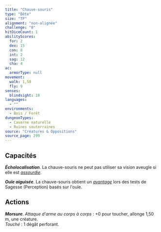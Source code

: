 ```yaml
---
title: "Chauve-souris"
type: "Bête"
size: "TP"
alignment: "non-alignée"
challenge: "0"
hitDiceCount: 1
abilityScores:
  for: 2
  dex: 15
  con: 8
  int: 2
  sag: 12
  cha: 4
ac:
  armorType: null
movement:
  walk: 1,50
  fly: 9
senses:
  blindsight: 18
languages:
  - ""
environments:
  - Bois / Forêt
dungeonTypes:
  - Caverne naturelle
  - Ruines souterraines
source: "Créatures & Oppositions"
source_page: 299
---
```

## Capacités
_**Écholocalisation**_. La chauve-souris ne peut pas utiliser sa vision aveugle si elle est [_assourdie_](/gerer-la-sante-du-personnage/#assourdi).

_**Ouïe aiguisée**_. La chauve-souris obtient un [_avantage_](/utiliser-les-caracteristiques/#avantage-et-desavantage) lors des tests de Sagesse (Perception) basés sur l'ouïe.

## Actions
_**Morsure**_. _Attaque d'arme au corps à corps_ : +0 pour toucher, allonge 1,50 m, une créature.  
_Touché_ : 1 dégât perforant.
